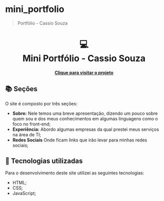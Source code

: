 # mini_portfolio
> Portfólio - Cassio Souza

<h1 align="center">
  💻<br>Mini Portfólio - Cassio Souza
</h1>

<h4 align="center"><a href="#">Clique para visitar o projeto</a></h4>

## 📚 Seções

O site é composto por três seções:

- **Sobre:** Nele temos uma breve apresentação, dizendo um pouco sobre quem sou e dos meus conhecimentos em algumas linguagens como o foco no front-end;
- **Experiência:** Abordo algumas empresas da qual prestei meus serviços na área de TI;
- **Redes Sociais** Onde ficam links que irão levar para minhas redes sociais;

## 💼 Tecnologias utilizadas

Para o desenvolvimento deste site utilizei as seguintes tecnologias:

- HTML;
- CSS;
- JavaScript;

</table>
